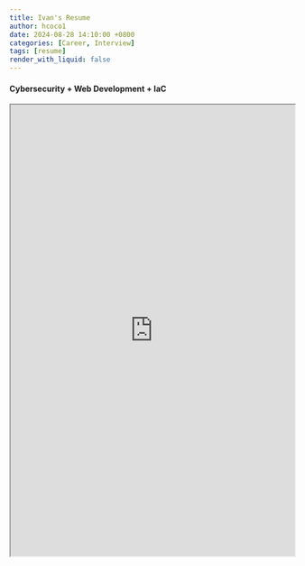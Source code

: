 ```yaml
---
title: Ivan's Resume
author: hcoco1
date: 2024-08-28 14:10:00 +0800
categories: [Career, Interview]
tags: [resume]
render_with_liquid: false
---
```



#### Cybersecurity + Web Development + IaC


<iframe src="https://interview.hcoco1.com/assets/Ivan_Arias_Resume.pdf" width="100%" height="800"></iframe>

